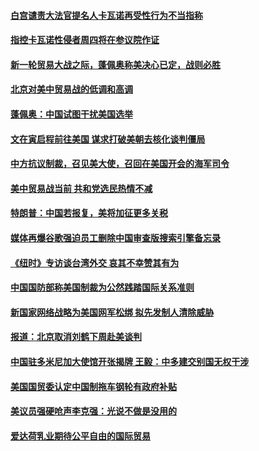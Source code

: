 #### [白宫谴责大法官提名人卡瓦诺再受性行为不当指称](../pages/zg_yre_rvq/4584318.md) 

#### [指控卡瓦诺性侵者周四将在参议院作证](../pages/zg_yre_rvq/4583859.md) 

#### [新一轮贸易大战之际，蓬佩奥称美决心已定，战则必胜](../pages/zg_yre_rvq/4583752.md) 

#### [北京对美中贸易战的低调和高调](../pages/zg_yre_rvq/4583723.md) 

#### [蓬佩奥：中国试图干扰美国选举](../pages/zg_yre_rvq/4583394.md) 

#### [文在寅启程前往美国 谋求打破美朝去核化谈判僵局](../pages/zg_yre_rvq/4583389.md) 

#### [中方抗议制裁，召见美大使，召回在美国开会的海军司令](../pages/zg_yre_rvq/4583021.md) 

#### [美中贸易战当前 共和党选民热情不减](../pages/zg_yre_rvq/4582971.md) 

#### [特朗普：中国若报复，美将加征更多关税](../pages/zg_yre_rvq/4582787.md) 

#### [媒体再爆谷歌强迫员工删除中国审查版搜索引擎备忘录](../pages/zg_yre_rvq/4582771.md) 

#### [《纽时》专访谈台湾外交   哀其不幸赞其有为](../pages/zg_yre_rvq/4582768.md) 

#### [中国国防部称美国制裁为公然践踏国际关系准则](../pages/zg_yre_rvq/4582711.md) 

#### [新国家网络战略为美国网军松绑 拟先发制人清除威胁](../pages/zg_yre_rvq/4582684.md) 

#### [报道：北京取消刘鹤下周赴美谈判 ](../pages/zg_yre_rvq/4582676.md) 

#### [中国驻多米尼加大使馆开张揭牌 王毅：中多建交别国无权干涉](../pages/zg_yre_rvq/4582673.md) 

#### [美国国贸委认定中国制拖车钢轮有政府补贴](../pages/zg_yre_rvq/4582657.md) 

#### [美议员强硬呛声李克强：光说不做是没用的 ](../pages/zg_yre_rvq/4582652.md) 

#### [爱达荷乳业期待公平自由的国际贸易](../pages/zg_yre_rvq/4582650.md) 

